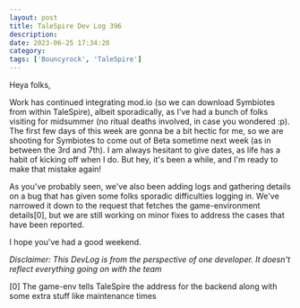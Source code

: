 ```yaml
---
layout: post
title: TaleSpire Dev Log 396
description:
date: 2023-06-25 17:34:20
category:
tags: ['Bouncyrock', 'TaleSpire']
---
```


Heya folks,

Work has continued integrating mod.io (so we can download Symbiotes from within TaleSpire), albeit sporadically, as I've had a bunch of folks visiting for midsummer (no ritual deaths involved, in case you wondered :p). The first few days of this week are gonna be a bit hectic for me, so we are shooting for Symbiotes to come out of Beta sometime next week (as in between the 3rd and 7th). I am always hesitant to give dates, as life has a habit of kicking off when I do. But hey, it's been a while, and I'm ready to make that mistake again!

As you've probably seen, we've also been adding logs and gathering details on a bug that has given some folks sporadic difficulties logging in. We've narrowed it down to the request that fetches the game-environment details[0], but we are still working on minor fixes to address the cases that have been reported.

I hope you've had a good weekend.

*Disclaimer: This DevLog is from the perspective of one developer. It doesn't reflect everything going on with the team*

[0] The game-env tells TaleSpire the address for the backend along with some extra stuff like maintenance times
